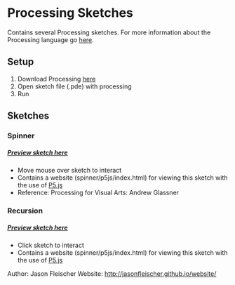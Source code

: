 # Processing Sketches

Contains several Processing sketches. For more information about the Processing language go [here](https://processing.org/).

## Setup

1. Download Processing [here](https://processing.org/download/)
2. Open sketch file (.pde) with processing
3. Run

## Sketches

### Spinner
##### [Preview sketch here](http://jasonfleischer.github.io/Processing/#spinner)
* Move mouse over sketch to interact
* Contains a website (spinner/p5js/index.html) for viewing this sketch with the use of [P5.js](https://p5js.org/)
* Reference: Processing for Visual Arts: Andrew Glassner

### Recursion
##### [Preview sketch here](http://jasonfleischer.github.io/Processing/#recursion)
* Click sketch to interact 
* Contains a website (spinner/p5js/index.html) for viewing this sketch with the use of [P5.js](https://p5js.org/)


Author: Jason Fleischer
Website: http://jasonfleischer.github.io/website/
